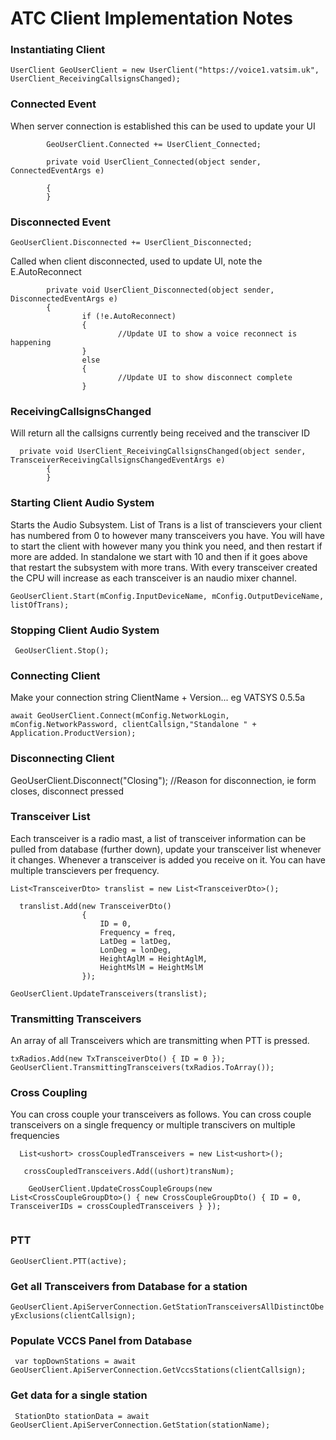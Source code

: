 # ATC Client Implementation Notes

### Instantiating Client

`UserClient GeoUserClient = new UserClient("https://voice1.vatsim.uk", UserClient_ReceivingCallsignsChanged);`
        
###  Connected Event

When server connection is established this can be used to update your UI
```
        GeoUserClient.Connected += UserClient_Connected;
            
        private void UserClient_Connected(object sender, ConnectedEventArgs e)

        {
        }
```
    
### Disconnected Event
`
          GeoUserClient.Disconnected += UserClient_Disconnected;
`

Called when client disconnected, used to update UI, note the E.AutoReconnect


```
        private void UserClient_Disconnected(object sender, DisconnectedEventArgs e)
        {
                if (!e.AutoReconnect)
                {
                        //Update UI to show a voice reconnect is happening
                }
                else
                { 
                        //Update UI to show disconnect complete
                }
```
            
### ReceivingCallsignsChanged

Will return all the callsigns currently being received and the transciver ID

```
  private void UserClient_ReceivingCallsignsChanged(object sender, TransceiverReceivingCallsignsChangedEventArgs e)
        {
        }
```


### Starting Client Audio System

Starts the Audio Subsystem.  List of Trans is a list of transcievers your client has numbered from 0 to however many transceivers you have.  You will have to start the client with however many you think you need, and then restart if more are added.  In standalone we start with 10 and then if it goes above that restart the subsystem with more trans.  With every transceiver created the CPU will increase as each transceiver is an naudio mixer channel.  

  ```GeoUserClient.Start(mConfig.InputDeviceName, mConfig.OutputDeviceName, listOfTrans);```

### Stopping Client Audio System

``` GeoUserClient.Stop();```

### Connecting Client

Make your connection string ClientName + Version... eg  VATSYS 0.5.5a

```await GeoUserClient.Connect(mConfig.NetworkLogin, mConfig.NetworkPassword, clientCallsign,"Standalone " + Application.ProductVersion);```


### Disconnecting Client

 GeoUserClient.Disconnect("Closing");  //Reason for disconnection, ie form closes, disconnect pressed

###   Transceiver List

Each transceiver is a radio mast, a list of transceiver information can be pulled from database (further down), update your transceiver list whenever it changes.  Whenever a transceiver is added you receive on it.  You can have multiple transcievers per frequency. 

```
List<TransceiverDto> translist = new List<TransceiverDto>();
        
  translist.Add(new TransceiverDto()
                {
                    ID = 0,
                    Frequency = freq,
                    LatDeg = latDeg,
                    LonDeg = lonDeg,
                    HeightAglM = HeightAglM,
                    HeightMslM = HeightMslM
                });
                
GeoUserClient.UpdateTransceivers(translist);
```


### Transmitting Transceivers

An array of all Transceivers which are transmitting when PTT is pressed.

```
txRadios.Add(new TxTransceiverDto() { ID = 0 });
GeoUserClient.TransmittingTransceivers(txRadios.ToArray());
```

### Cross Coupling

You can cross couple your transceivers as follows.  You can cross couple transceivers on a single frequency or multiple transcivers on multiple frequencies

```
  List<ushort> crossCoupledTransceivers = new List<ushort>();
  
   crossCoupledTransceivers.Add((ushort)transNum);
   
    GeoUserClient.UpdateCrossCoupleGroups(new List<CrossCoupleGroupDto>() { new CrossCoupleGroupDto() { ID = 0, TransceiverIDs = crossCoupledTransceivers } });
    
```
   
### PTT

```GeoUserClient.PTT(active);```


### Get all Transceivers from Database for a station

```GeoUserClient.ApiServerConnection.GetStationTransceiversAllDistinctObeyExclusions(clientCallsign);```

### Populate VCCS Panel from Database 

``` var topDownStations = await GeoUserClient.ApiServerConnection.GetVccsStations(clientCallsign);```
 
 ### Get data for a single station
 
``` StationDto stationData = await GeoUserClient.ApiServerConnection.GetStation(stationName);```
 
 


   
